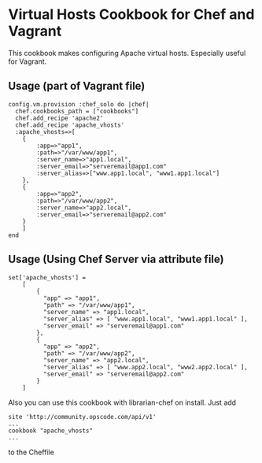 Virtual Hosts Cookbook for Chef and Vagrant
================
This cookbook makes configuring Apache virtual hosts.
Especially useful for Vagrant.

## Usage (part of Vagrant file)
    
    config.vm.provision :chef_solo do |chef|
      chef.cookbooks_path = ["cookbooks"]
      chef.add_recipe 'apache2'
      chef.add_recipe 'apache_vhosts'
      :apache_vhosts=>[
		{
			:app=>"app1",
			:path=>"/var/www/app1",
			:server_name=>"app1.local",
			:server_email=>"serveremail@app1.com"
			:server_alias=>["www.app1.local", "www1.app1.local"]
		},
		{
			:app=>"app2",
			:path=>"/var/www/app2",
			:server_name=>"app2.local",
			:server_email=>"serveremail@app2.com"
		}
		]
    end

## Usage (Using Chef Server via attribute file)
  
    set['apache_vhosts'] = 
		[
			{
			  "app" => "app1",
			  "path" => "/var/www/app1",
			  "server_name" => "app1.local",
			  "server_alias" => [ "www.app1.local", "www1.app1.local" ],
			  "server_email" => "serveremail@app1.com"	
			},
			{
			  "app" => "app2",
			  "path" => "/var/www/app2",
			  "server_name" => "app2.local",
			  "server_alias" => [ "www.app2.local", "www2.app2.local" ],
			  "server_email" => "serveremail@app2.com"	
			}
		]	

Also you can use this cookbook with librarian-chef on install. Just add

	site 'http://community.opscode.com/api/v1'
	...
	cookbook "apache_vhosts"
	...
	
to the Cheffile
